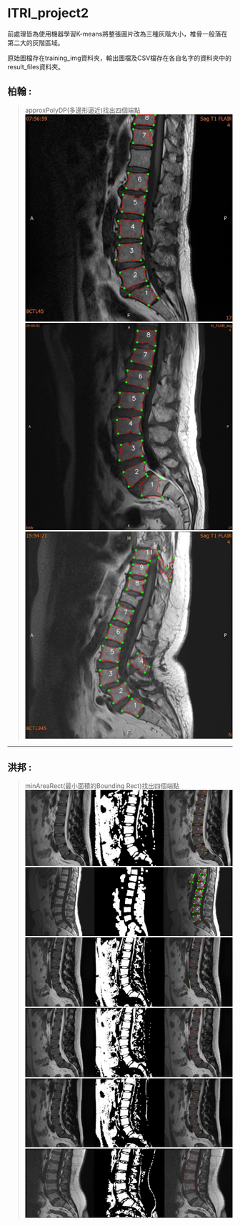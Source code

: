 # ITRI_project2
前處理皆為使用機器學習K-means將整張圖片改為三種灰階大小，椎骨一般落在第二大的灰階區域。

原始圖檔存在training_img資料夾，輸出圖檔及CSV檔存在各自名字的資料夾中的result_files資料夾。
## 柏翰 :
> approxPolyDP(多邊形逼近)找出四個端點
![Alt text](hank/result_files/unnormal1.jpg)
![Alt text](hank/result_files/unnormal2.jpg)
![Alt text](hank/result_files/unnormal3.jpg)
***
## 洪邦 :
> minAreaRect(最小面積的Bounding Rect)找出四個端點
![Alt text](Ben/result%20files/normal1_p.jpg)
![Alt text](Ben/result%20files/normal2_p.jpg)
![Alt text](Ben/result%20files/normal3_p.jpg)
![Alt text](Ben/result%20files/normal4_p.jpg)
![Alt text](Ben/result%20files/normal5_p.jpg)
![Alt text](Ben/result%20files/normal6_p.jpg)
